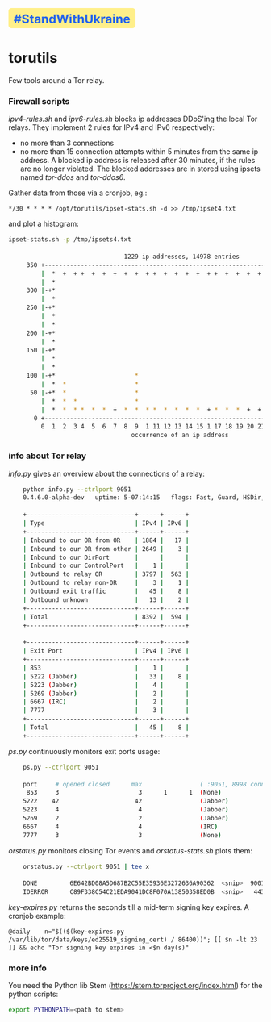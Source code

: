 [![StandWithUkraine](https://raw.githubusercontent.com/vshymanskyy/StandWithUkraine/main/badges/StandWithUkraine.svg)](https://github.com/vshymanskyy/StandWithUkraine/blob/main/docs/README.md)

# torutils
Few tools around a Tor relay.

### Firewall scripts
*ipv4-rules.sh* and *ipv6-rules.sh* blocks ip addresses DDoS'ing the local Tor relays.
They implement 2 rules for IPv4 and IPv6 respectively:

- no more than 3 connections
- no more than 15 connection attempts within 5 minutes
from the same ip address.
A blocked ip address is released after 30 minutes, if the rules are no longer violated. 
The blocked addresses are in stored using ipsets named *tor-ddos* and *tor-ddos6*.

Gather data from those via a cronjob, eg.:

```crontab
*/30 * * * * /opt/torutils/ipset-stats.sh -d >> /tmp/ipset4.txt
```
and plot a histogram:

```bash
ipset-stats.sh -p /tmp/ipsets4.txt

                                1229 ip addresses, 14978 entries
     350 +----------------------------------------------------------------------------+
         |  *  +  + +  +  +  +  +  +  + +  +  +  +  +  + +  +  +  +  +  +  + +  +  +  |
         |  *                                                                      *  |
     300 |-+*                                                                      *+-|
         |  *                                                                      *  |
     250 |-+*                                                                      *+-|
         |  *                                                                      *  |
         |  *                                                                      *  |
     200 |-+*                                                                      *+-|
         |  *                                                                      *  |
     150 |-+*                                                                      *+-|
         |  *                                                                      *  |
         |  *                                                                      *  |
     100 |-+*                      *                                               *+-|
         |  *  *                   *                                               *  |
      50 |-+*  *                   *                                               *+-|
         |  *  *  *                *                                         *  *  *  |
         |  *  *  * *  *  *  +  *  *  * *  *  *  *  *  + *  *  *  +  +  +  * *  *  *  |
       0 +----------------------------------------------------------------------------+
         0  1  2  3 4  5  6  7  8  9  1 11 12 13 14 15 1 17 18 19 20 21 22 2 24 25 26 27
                                  occurrence of an ip address
```

### info about Tor relay

*info.py* gives an overview about the connections of a relay:

```bash
    python info.py --ctrlport 9051
    0.4.6.0-alpha-dev   uptime: 5-07:14:15   flags: Fast, Guard, HSDir, Running, Stable, V2Dir, Valid

    +------------------------------+------+------+
    | Type                         | IPv4 | IPv6 |
    +------------------------------+------+------+
    | Inbound to our OR from OR    | 1884 |   17 |
    | Inbound to our OR from other | 2649 |    3 |
    | Inbound to our DirPort       |      |      |
    | Inbound to our ControlPort   |    1 |      |
    | Outbound to relay OR         | 3797 |  563 |
    | Outbound to relay non-OR     |    3 |    1 |
    | Outbound exit traffic        |   45 |    8 |
    | Outbound unknown             |   13 |    2 |
    +------------------------------+------+------+
    | Total                        | 8392 |  594 |
    +------------------------------+------+------+

    +------------------------------+------+------+
    | Exit Port                    | IPv4 | IPv6 |
    +------------------------------+------+------+
    | 853                          |    1 |      |
    | 5222 (Jabber)                |   33 |    8 |
    | 5223 (Jabber)                |    4 |      |
    | 5269 (Jabber)                |    2 |      |
    | 6667 (IRC)                   |    2 |      |
    | 7777                         |    3 |      |
    +------------------------------+------+------+
    | Total                        |   45 |    8 |
    +------------------------------+------+------+
```
*ps.py* continuously monitors exit ports usage:

```bash
    ps.py --ctrlport 9051

    port     # opened closed      max                ( :9051, 8998 conns 0.28 sec )
     853     3                      3      1      1  (None)
    5222    42                     42                (Jabber)
    5223     4                      4                (Jabber)
    5269     2                      2                (Jabber)
    6667     4                      4                (IRC)
    7777     3                      3                (None)
```

*orstatus.py* monitors closing Tor events and *orstatus-stats.sh* plots them:

```bash
    orstatus.py --ctrlport 9051 | tee x

    DONE         6E642BD08A5D687B2C55E35936E3272636A90362  <snip>  9001 v4 0.3.5.11
    IOERROR      C89F338C54C21EDA9041DC8F070A13850358ED0B  <snip>   443 v4 0.4.3.5
```
*key-expires.py* returns the seconds till a mid-term signing key expires. A cronjob example:

```crontab
@daily    n="$(($(key-expires.py /var/lib/tor/data/keys/ed25519_signing_cert) / 86400))"; [[ $n -lt 23 ]] && echo "Tor signing key expires in <$n day(s)"
```
### more info
You need the Python lib Stem (https://stem.torproject.org/index.html) for the python scripts:

```bash
export PYTHONPATH=<path to stem>
```

